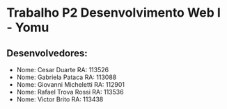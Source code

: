 # Trabalho P2 Desenvolvimento Web I - Yomu



## Desenvolvedores:
<ul>
  <li>Nome: Cesar Duarte         RA: 113526</li>
  <li>Nome: Gabriela Pataca      RA: 113088</li>
  <li>Nome: Giovanni Micheletti  RA: 112901</li>
  <li>Nome: Rafael Trova Rossi   RA: 113536</li>
  <li>Nome: Victor Brito         RA: 113438</li>
</ul>
